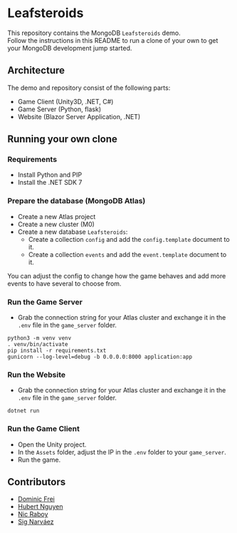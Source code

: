 # Leafsteroids

This repository contains the MongoDB `Leafsteroids` demo.  
Follow the instructions in this README to run a clone of your own to get your MongoDB development jump started.

## Architecture

The demo and repository consist of the following parts:

- Game Client (Unity3D, .NET, C#)
- Game Server (Python, flask)
- Website (Blazor Server Application, .NET)

## Running your own clone

### Requirements

- Install Python and PIP
- Install the .NET SDK 7

### Prepare the database (MongoDB Atlas)

- Create a new Atlas project
- Create a new cluster (M0)
- Create a new database `Leafsteroids`:
    - Create a collection `config` and add the `config.template` document to it.
    - Create a collection `events` and add the `event.template` document to it.

You can adjust the config to change how the game behaves and add more events to have several to choose from.

### Run the Game Server

- Grab the connection string for your Atlas cluster and exchange it in the `.env` file in the `game_server` folder.

```shell
python3 -m venv venv
. venv/bin/activate
pip install -r requirements.txt
gunicorn --log-level=debug -b 0.0.0.0:8000 application:app
```

### Run the Website

- Grab the connection string for your Atlas cluster and exchange it in the `.env` file in the `game_server` folder.

```shell
dotnet run
```

### Run the Game Client

- Open the Unity project.
- In the `Assets` folder, adjust the IP in the `.env` folder to your `game_server`.
- Run the game.

## Contributors

- [Dominic Frei](https://linktr.ee/dominicfrei)
- [Hubert Nguyen](https://)
- [Nic Raboy](https://www.nraboy.com)
- [Sig Narváez](https://www.linkedin.com/in/signarvaez/)

